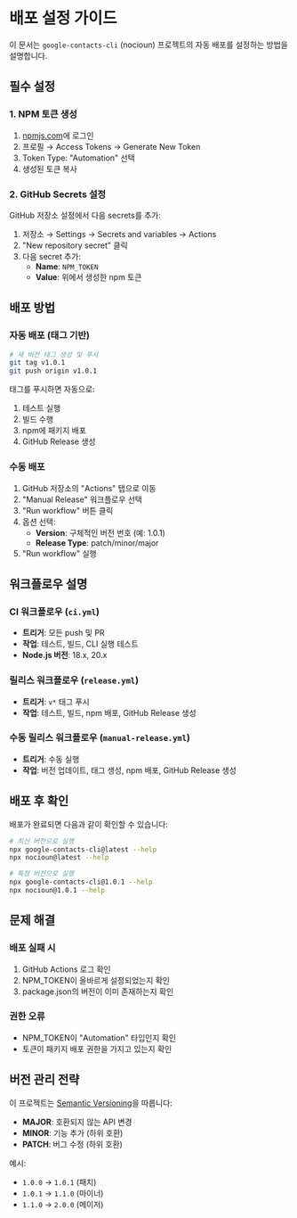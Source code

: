 # 배포 설정 가이드

이 문서는 `google-contacts-cli` (nocioun) 프로젝트의 자동 배포를 설정하는 방법을 설명합니다.

## 필수 설정

### 1. NPM 토큰 생성

1. [npmjs.com](https://www.npmjs.com)에 로그인
2. 프로필 → Access Tokens → Generate New Token
3. Token Type: "Automation" 선택
4. 생성된 토큰 복사

### 2. GitHub Secrets 설정

GitHub 저장소 설정에서 다음 secrets를 추가:

1. 저장소 → Settings → Secrets and variables → Actions
2. "New repository secret" 클릭
3. 다음 secret 추가:
   - **Name**: `NPM_TOKEN`
   - **Value**: 위에서 생성한 npm 토큰

## 배포 방법

### 자동 배포 (태그 기반)

```bash
# 새 버전 태그 생성 및 푸시
git tag v1.0.1
git push origin v1.0.1
```

태그를 푸시하면 자동으로:

1. 테스트 실행
2. 빌드 수행
3. npm에 패키지 배포
4. GitHub Release 생성

### 수동 배포

1. GitHub 저장소의 "Actions" 탭으로 이동
2. "Manual Release" 워크플로우 선택
3. "Run workflow" 버튼 클릭
4. 옵션 선택:
   - **Version**: 구체적인 버전 번호 (예: 1.0.1)
   - **Release Type**: patch/minor/major
5. "Run workflow" 실행

## 워크플로우 설명

### CI 워크플로우 (`ci.yml`)

- **트리거**: 모든 push 및 PR
- **작업**: 테스트, 빌드, CLI 실행 테스트
- **Node.js 버전**: 18.x, 20.x

### 릴리스 워크플로우 (`release.yml`)

- **트리거**: `v*` 태그 푸시
- **작업**: 테스트, 빌드, npm 배포, GitHub Release 생성

### 수동 릴리스 워크플로우 (`manual-release.yml`)

- **트리거**: 수동 실행
- **작업**: 버전 업데이트, 태그 생성, npm 배포, GitHub Release 생성

## 배포 후 확인

배포가 완료되면 다음과 같이 확인할 수 있습니다:

```bash
# 최신 버전으로 실행
npx google-contacts-cli@latest --help
npx nocioun@latest --help

# 특정 버전으로 실행
npx google-contacts-cli@1.0.1 --help
npx nocioun@1.0.1 --help
```

## 문제 해결

### 배포 실패 시

1. GitHub Actions 로그 확인
2. NPM_TOKEN이 올바르게 설정되었는지 확인
3. package.json의 버전이 이미 존재하는지 확인

### 권한 오류

- NPM_TOKEN이 "Automation" 타입인지 확인
- 토큰이 패키지 배포 권한을 가지고 있는지 확인

## 버전 관리 전략

이 프로젝트는 [Semantic Versioning](https://semver.org/)을 따릅니다:

- **MAJOR**: 호환되지 않는 API 변경
- **MINOR**: 기능 추가 (하위 호환)
- **PATCH**: 버그 수정 (하위 호환)

예시:

- `1.0.0` → `1.0.1` (패치)
- `1.0.1` → `1.1.0` (마이너)
- `1.1.0` → `2.0.0` (메이저)
